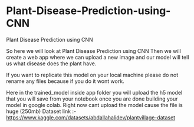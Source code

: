 # Plant-Disease-Prediction-using-CNN
Plant Disease Prediction using CNN

So here we will look at Plant Disease Prediction using CNN
Then we will create a web app where we can upload a new image and our model will tell us what disease does the plant have. 

If you want to replicate this model on your local machine please do not rename any files because if you do it wont work. 

Here in the trained_model inside app folder you will upload the h5 model that you will save from your notebook once you are done building your model in google colab. 
Right now cant upload the model cause the file is huge (250mb)
Dataset link :- https://www.kaggle.com/datasets/abdallahalidev/plantvillage-dataset
